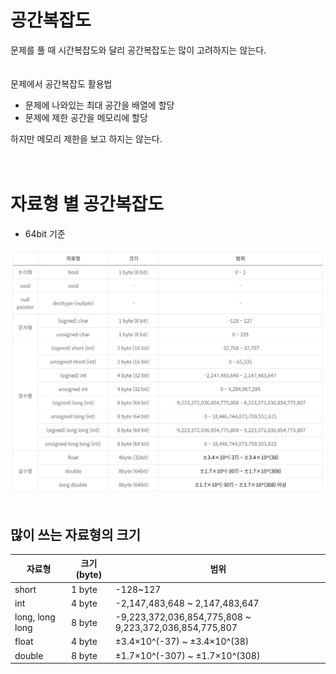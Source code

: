 # 공간복잡도
문제를 풀 때 시간복잡도와 달리 공간복잡도는 많이 고려하지는 않는다.     
<br/>
<br/>
문제에서 공간복잡도 활용법
- 문제에 나와있는 최대 공간을 배열에 할당
- 문제에 제한 공간을 메모리에 할당

하지만 메모리 제한을 보고 하지는 않는다.  
<br/>
<br/>

# 자료형 별 공간복잡도
- 64bit 기준

![](./../../assets/2023-03-08-16-57-20.png)
<br/>
<br/>

## 많이 쓰는 자료형의 크기
|자료형|크기(byte)|범위|
|--|--|--|
|short|1 byte|-128~127|
|int|4 byte|-2,147,483,648 ~ 2,147,483,647|
|long, long long|8 byte|-9,223,372,036,854,775,808 ~ 9,223,372,036,854,775,807|
|float|4 byte|±3.4×10^(-37) ~ ±3.4×10^(38)|
|double|8 byte|±1.7×10^(-307) ~ ±1.7×10^(308)|